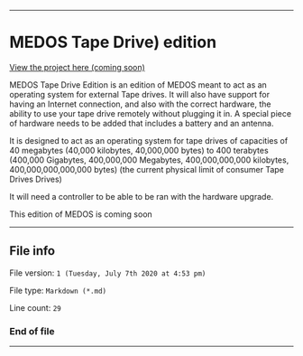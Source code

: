 
***

# MEDOS Tape Drive) edition

[View the project here (coming soon)](https://github.com/seanpm2001/MEDOS_TapeDriveEdition/)

MEDOS Tape Drive Edition is an edition of MEDOS meant to act as an operating system for external Tape drives. It will also have support for having an Internet connection, and also with the correct hardware, the ability to use your tape drive remotely without plugging it in. A special piece of hardware needs to be added that includes a battery and an antenna.

It is designed to act as an operating system for tape drives of capacities of 40 megabytes (40,000 kilobytes, 40,000,000 bytes) to 400 terabytes (400,000 Gigabytes, 400,000,000 Megabytes, 400,000,000,000 kilobytes, 400,000,000,000,000 bytes) (the current physical limit of consumer Tape Drives Drives)

It will need a controller to be able to be ran with the hardware upgrade.

This edition of MEDOS is coming soon

***

## File info

File version: `1 (Tuesday, July 7th 2020 at 4:53 pm)`

File type: `Markdown (*.md)`

Line count: `29`

### End of file

***
